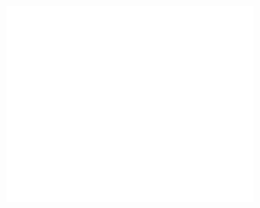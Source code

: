 <div align="center">
	<br>
	<img src="https://github.com/e-jigsaw/e-jigsaw/raw/master/header.svg" width="800" height="400">
	<br>
</div>
